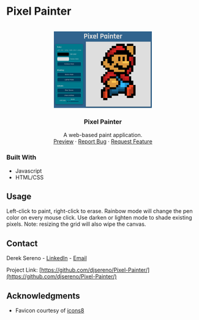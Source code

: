 # Pixel Painter

<div id="top"></div>

<!-- PROJECT LOGO -->
<br />
<div align="center">
  <a href="https://djsereno.github.io/Pixel-Painter/">
    <img src="./images/screenshot.png" alt="Logo" height="200">
  </a>

<h3 align="center">Pixel Painter</h3>

  <p align="center">
    A web-based paint application.
    <br />
    <a href="https://djsereno.github.io/Pixel-Painter/">Preview</a>
    ·
    <a href="https://github.com/djsereno/Pixel-Painter/issues">Report Bug</a>
    ·
    <a href="https://github.com/djsereno/Pixel-Painter/issues">Request Feature</a>
  </p>
</div>

### Built With

- Javascript
- HTML/CSS

## Usage

Left-click to paint, right-click to erase. Rainbow mode will change the pen color on every mouse click. Use darken or lighten mode to shade existing pixels. Note: resizing the grid will also wipe the canvas.

## Contact

Derek Sereno - [LinkedIn](https://www.linkedin.com/in/dereksereno/) - [Email](mailto:djsereno91@gmail.com)

Project Link: [https://github.com/djsereno/Pixel-Painter/](https://github.com/djsereno/Pixel-Painter/)

## Acknowledgments

- Favicon courtesy of [icons8](https://icons8.com/)
